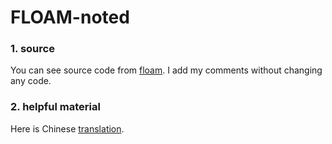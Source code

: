# FLOAM-noted 
### 1. source

You can see source code from [floam](https://github.com/wh200720041/floam). I add my comments without changing any code.

### 2. helpful material
Here is Chinese [translation](https://zhuanlan.zhihu.com/p/452544259).

